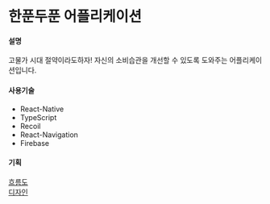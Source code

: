 # 한푼두푼 어플리케이션

#### 설명

고물가 시대 절약이라도하자!
자신의 소비습관을 개선할 수 있도록 도와주는 어플리케이션입니다.

#### 사용기술

- React-Native
- TypeScript
- Recoil
- React-Navigation
- Firebase

#### 기획

[흐름도](https://drive.google.com/file/d/1uqQeYUKWgPh3UOR9LFNylk7MgB4QC-YN/view?usp=sharing)
<br/>
[디자인]([https://ovenapp.io/project/ODyBQ3ugDs0Iw68SvfDkk7ZVFXbo841H#LUGMl](https://ovenapp.io/view/ODyBQ3ugDs0Iw68SvfDkk7ZVFXbo841H/)https://ovenapp.io/view/ODyBQ3ugDs0Iw68SvfDkk7ZVFXbo841H/)
